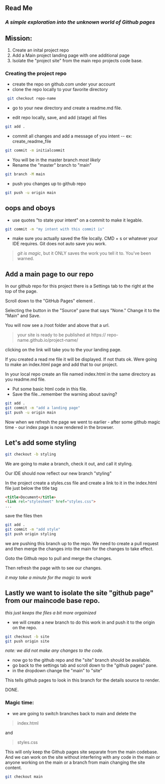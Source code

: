 ## Read Me
### _A simple exploration into the unknown world of Github pages_

 ## Mission:
1. Create an inital project repo
2. Add a Main project landing page with one additional page
3. Isolate the "project site" from the main repo projects code base.  
 ###  Creating the project repo
- create the repo on github.com under your account
- clone the repo locally to your favorite directory
 ```sh
  git checkout repo-name
  ```
- go to your new directory and create a readme.md file. 

- edit repo locally, save, and add (stage) all files
```sh
git add . 
```
- commit all changes and add a message of you intent -- ex: create_readme_file
```sh
git commit -m initialcommit
```
- You will be in the master branch *most likely*
- Rename the "master" branch to "main"
 ```sh
 git branch -M main
 ```
- push you changes up to github repo
 ```sh
 git push -u origin main
 ```
## oops and oboys
- use quotes "to state your intent" on a commit to make it legable. 
```sh
git commit -m "my intent with this commit is"
```
- make sure you actually saved the file locally. CMD + s or whatever your IDE requires. Git does not auto save you work. 
> _git is magic_, but it
>  ONLY saves the
> work you tell it to.
> You've been
> warned.
## Add a main page to our repo 
 In our github repo for this project there is a Settings tab to the right at the top of the page. 

 Scroll down to the "GitHub Pages" element
.

Selecting the button in the "Source" pane that says "None." Change it to the "Main" and Save.

You will now see a /root
folder and above that a url. 
> your site is ready to be published at https://
> repo-name.github.io/project-name/

clicking on the link will take you to the your landing page.

If you created a read me file it will be displayed. If not thats ok. Were going to make an index.html page and add that to our project.    

In your local repo create an file named index.html in the same directory as you readme.md file.

- Put some basic html code in this file. 
- Save the file...remember the warning about saving? 

```sh
git add .
git commit -m "add a landing page"
git push -u origin main
```
Now when we refresh the page we went to earlier - after some github magic time - our index page is now rendered in the browser.

## Let's add some styling 
```sh
git checkout -b styling
```
We are going to make a branch, check it out, and call it styling.

Our IDE should now reflect our new branch "styling" 

In the project create a styles.css file and create a link to it in the index.html file
just below the title tag 
```html
<title>Document</title>
<link rel="stylesheet" href="styles.css">
...
```
save the files then 
```sh
git add .
git commit -m "add style"
git push origin styling
```
we are pushing this branch up to the repo. 
We need to create a pull request and then merge the changes into the main for the changes to take effect. 

Goto the Github repo to pull and merge the changes. 

Then refresh the page with to see our changes.

_it may take a minute for the magic to work_

## Lastly we want to isolate the site "github page" from our maincode base repo.

_this just keeps the files a bit more orgainized_

- we will create a new branch to do this work in and push it to the origin on the repo.

```sh
git checkout -b site
git push origin site
```
_note: we did not make any changes to the code._

- now go to the github repo and the "site" branch should be available.
- go back to the settings tab and scroll down to the "github pages" pane. 
- in the dropdown change the "main" to "site"

This tells github pages to look in this branch for the details source to render.

DONE.

### Magic time: 
- we are going to switch branches back to main and delete the 
> index.html

and 

> styles.css

This will only keep the Github pages site separate from the main codebase. And we can work on the site without interfering with any code in the main or anyone working on the main or a branch from main changing the site content.

```sh
git checkout main
```

